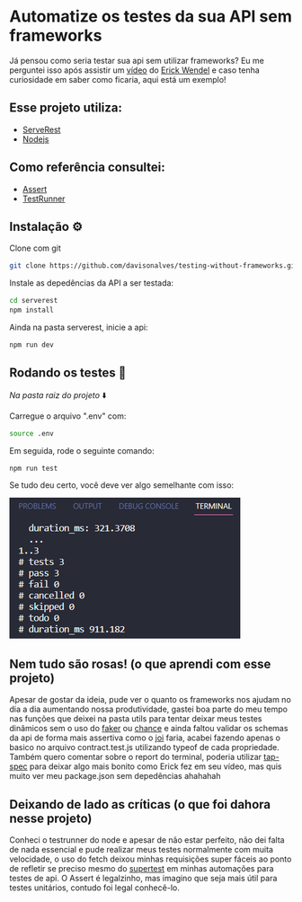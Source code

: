 # Automatize os testes da sua API sem frameworks

Já pensou como seria testar sua api sem utilizar frameworks? Eu me perguntei isso após assistir um [vídeo](https://www.youtube.com/watch?v=Xyx_5F6IDqY&t=1264s) do [Erick Wendel](https://www.linkedin.com/in/erickwendel/) e caso tenha curiosidade em saber como ficaria, aqui está um exemplo!

## Esse projeto utiliza:

 - [ServeRest](https://github.com/ServeRest/ServeRest)
 - [Nodejs](https://nodejs.org/dist/latest-v18.x/docs/api)

## Como referência consultei:

 - [Assert](https://nodejs.org/dist/latest-v18.x/docs/api/assert.html)
 - [TestRunner](https://nodejs.org/dist/latest-v18.x/docs/api/test.html)

## Instalação ⚙️

Clone com git

```bash
git clone https://github.com/davisonalves/testing-without-frameworks.git
```
Instale as depedências da API a ser testada:
```bash
cd serverest
npm install
```
Ainda na pasta serverest, inicie a api:
```bash
npm run dev
```

## Rodando os testes 📃
*Na pasta raiz do projeto* ⬇️

Carregue o arquivo ".env" com:
```bash
source .env
```

Em seguida, rode o seguinte comando:

```bash
npm run test
```

Se tudo deu certo, você deve ver algo semelhante com isso:

![Captura de tela - Terminal](noframeworks.png)

## Nem tudo são rosas! (o que aprendi com esse projeto)

Apesar de gostar da ideia, pude ver o quanto os frameworks nos ajudam no dia a dia aumentando nossa produtividade, gastei boa parte do meu tempo nas funções que deixei na pasta utils para tentar deixar meus testes dinâmicos sem o uso do [faker](https://fakerjs.dev/) ou [chance](https://chancejs.com/) e ainda faltou validar os schemas da api de forma mais assertiva como o [joi](https://joi.dev/api/) faria, acabei fazendo apenas o basico no arquivo contract.test.js utilizando typeof de cada propriedade. Também quero comentar sobre o report do terminal, poderia utilizar [tap-spec](https://www.npmjs.com/package/tap-spec) para deixar algo mais bonito como Erick fez em seu vídeo, mas quis muito ver meu package.json sem depedências ahahahah

## Deixando de lado as críticas (o que foi dahora nesse projeto)

Conheci o testrunner do node e apesar de não estar perfeito, não dei falta de nada essencial e pude realizar meus testes normalmente com muita velocidade, o uso do fetch deixou minhas requisições super fáceis ao ponto de refletir se preciso mesmo do [supertest](https://www.npmjs.com/package/supertest) em minhas automações para testes de api. O Assert é legalzinho, mas imagino que seja mais útil para testes unitários, contudo foi legal conhecê-lo.